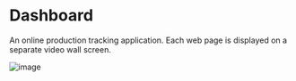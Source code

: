 # Dashboard
An online production tracking application. Each web page is displayed on a separate video wall screen.

![image](https://user-images.githubusercontent.com/36621139/162677181-bd7eb816-733c-471b-ab57-6a0d8a248534.png)

